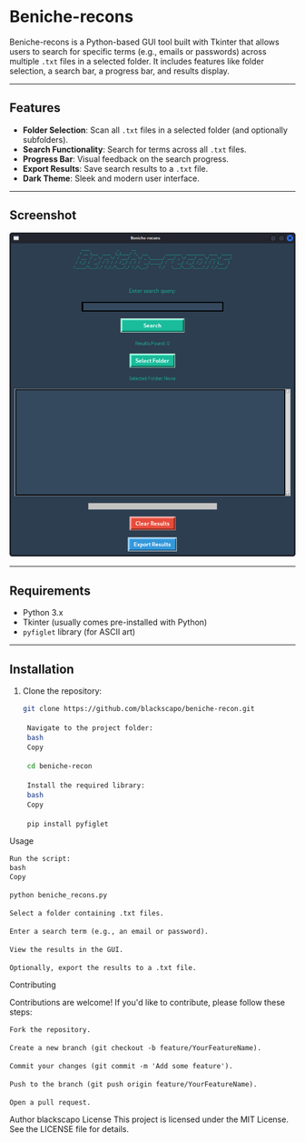 # Beniche-recons

Beniche-recons is a Python-based GUI tool built with Tkinter that allows users to search for specific terms (e.g., emails or passwords) across multiple `.txt` files in a selected folder. It includes features like folder selection, a search bar, a progress bar, and results display.

---

## Features

- **Folder Selection**: Scan all `.txt` files in a selected folder (and optionally subfolders).
- **Search Functionality**: Search for terms across all `.txt` files.
- **Progress Bar**: Visual feedback on the search progress.
- **Export Results**: Save search results to a `.txt` file.
- **Dark Theme**: Sleek and modern user interface.

---

## Screenshot

![Screenshot](beniche-recon.png)

---

## Requirements

- Python 3.x
- Tkinter (usually comes pre-installed with Python)
- `pyfiglet` library (for ASCII art)

---

## Installation

1. Clone the repository:
   ```bash
   git clone https://github.com/blackscapo/beniche-recon.git

    Navigate to the project folder:
    bash
    Copy

    cd beniche-recon

    Install the required library:
    bash
    Copy

    pip install pyfiglet

Usage

    Run the script:
    bash
    Copy

    python beniche_recons.py

    Select a folder containing .txt files.

    Enter a search term (e.g., an email or password).

    View the results in the GUI.

    Optionally, export the results to a .txt file.

Contributing

Contributions are welcome! If you'd like to contribute, please follow these steps:

    Fork the repository.

    Create a new branch (git checkout -b feature/YourFeatureName).

    Commit your changes (git commit -m 'Add some feature').

    Push to the branch (git push origin feature/YourFeatureName).

    Open a pull request.

Author
blackscapo
License
This project is licensed under the MIT License. See the LICENSE file for details.


